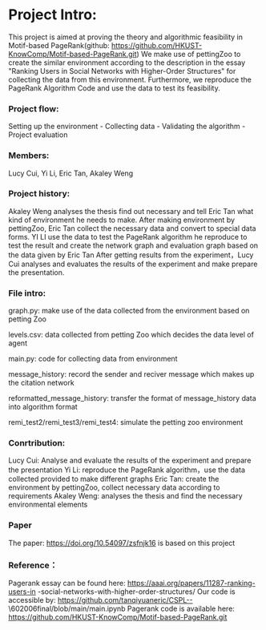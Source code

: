 # Project Intro:
This project is aimed at proving the theory and algorithmic feasibility in Motif-based PageRank(github: https://github.com/HKUST-KnowComp/Motif-based-PageRank.git) We make use of pettingZoo to create the similar environment according to the description in the essay "Ranking Users in Social Networks with Higher-Order Structures" for collecting the data from this environment. Furthermore, we reproduce the PageRank Algorithm Code and use the data to test its feasibility.

### Project flow:
Setting up the environment - Collecting data - Validating the algorithm - Project evaluation

### Members:
Lucy Cui, Yi Li, Eric Tan, Akaley Weng

### Project history:
Akaley Weng analyses the thesis find out necessary and tell Eric Tan what kind of environment he needs to make.
After making environment by pettingZoo, Eric Tan collect the necessary data and convert to special data forms.
YI LI use the data to test the PageRank algorithm he reproduce to test the result and create the network graph and evaluation graph based on the data given by Eric Tan
After getting results from the experiment，Lucy Cui analyses and evaluates the results of the experiment and make prepare the presentation.


### File intro:
graph.py: make use of the data collected from the environment based on petting Zoo

levels.csv: data collected from petting Zoo which decides the data level of agent

main.py: code for collecting data from environment

message_history: record the sender and reciver message which makes up the citation network

reformatted_message_history: transfer the format of message_history data into algorithm format

remi_test2/remi_test3/remi_test4: simulate the petting zoo environment


### Conrtribution:
Lucy Cui: Analyse and evaluate the results of the experiment and prepare the presentation
Yi Li: reproduce the PageRank algorithm，use the data collected provided to make different graphs
Eric Tan: create the environment by pettingZoo, collect necessary data according to requirements
Akaley Weng: analyses the thesis and find the necessary environmental elements

### Paper 
The paper: https://doi.org/10.54097/zsfnjk16 is based on this project

### Reference：
Pagerank essay can be found here:
https://aaai.org/papers/11287-ranking-users-in -social-networks-with-higher-order-structures/
Our code is accessible by:
https://github.com/tanqiyuaneric/CSPL-- \602006final/blob/main/main.ipynb
Pagerank code is available here:
https://github.com/HKUST-KnowComp/Motif-based-PageRank.git



